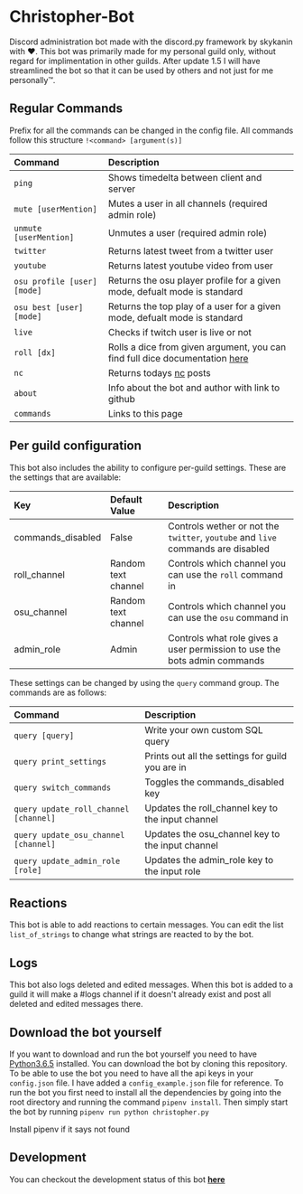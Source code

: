 # Christopher-Bot
Discord administration bot made with the discord.py framework by skykanin with ❤️. This bot was primarily made for my personal guild only, without regard for implimentation in other guilds. After update 1.5 I will have streamlined the bot so that it can be used by others and not just for me personally™. 

## Regular Commands
Prefix for all the commands can be changed in the config file. All commands follow this structure `!<command> [argument(s)]`

| Command                    | Description                               |
|:---------------------------|:------------------------------------------|
| `ping`                     |Shows timedelta between client and server  |
| `mute [userMention]`       |Mutes a user in all channels (required admin role)|
| `unmute [userMention]`     |Unmutes a user (required admin role)       |
| `twitter`                  |Returns latest tweet from a twitter user   |
| `youtube`                  |Returns latest youtube video from user     |
| `osu profile [user] [mode]`|Returns the osu player profile for a given mode, defualt mode is standard|
| `osu best [user] [mode]`   |Returns the top play of a user for a given mode, defualt mode is standard|
| `live`                     |Checks if twitch user is live or not       |
| `roll [dx]`                |Rolls a dice from given argument, you can find full dice documentation [here](https://github.com/borntyping/python-dice)|
| `nc`                       |Returns todays [nc](https://www.nakedcapitalism.com/) posts|
| `about`                    |Info about the bot and author with link to github|
| `commands`                 |Links to this page                         |

## Per guild configuration
This bot also includes the ability to configure per-guild settings. These are the settings that are available:

| Key                    | Default Value          | Description                         |
|:-----------------------|:-----------------------|:------------------------------------|
| commands_disabled      |False                   |Controls wether or not the `twitter`, `youtube` and `live` commands are disabled|
| roll_channel           |Random text channel     |Controls which channel you can use the `roll` command in|
| osu_channel            |Random text channel     |Controls which channel you can use the `osu` command in|
| admin_role             |Admin                   |Controls what role gives a user permission to use the bots admin commands|

These settings can be changed by using the `query` command group. The commands are as follows:

| Command                    | Description                               |
|:---------------------------|:------------------------------------------|
| `query [query]`            |Write your own custom SQL query            |
| `query print_settings`     |Prints out all the settings for guild you are in|
| `query switch_commands`    |Toggles the commands_disabled key          |
| `query update_roll_channel [channel]`|Updates the roll_channel key to the input channel|
| `query update_osu_channel [channel]`|Updates the osu_channel key to the input channel|
| `query update_admin_role [role]`|Updates the admin_role key to the input role|

## Reactions
This bot is able to add reactions to certain messages. You can edit the list `list_of_strings` to change what strings are reacted to
by the bot.

## Logs
This bot also logs deleted and edited messages. When this bot is added to a guild it will make a #logs channel if it doesn't already exist and post all deleted and edited messages there.

## Download the bot yourself
If you want to download and run the bot yourself you need to have [Python3.6.5](https://www.python.org/downloads/release/python-365/) installed. You can download the bot by cloning this repository. To be able to use the bot you need to have all the api keys in your `config.json` file. I have added a `config_example.json` file for reference. To run the bot you first need to install all the dependencies by going into the root directory and running the command ```pipenv install```. Then simply start the bot by running ```pipenv run python christopher.py```

Install pipenv if it says not found


## Development
You can checkout the development status of this bot **[here](https://github.com/skykanin/Christopher-Bot/projects)**
